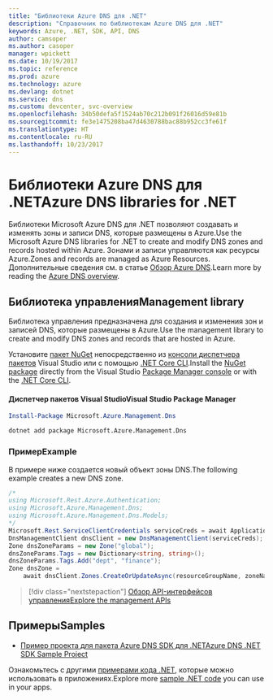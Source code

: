 ```yaml
---
title: "Библиотеки Azure DNS для .NET"
description: "Справочник по библиотекам Azure DNS для .NET"
keywords: Azure, .NET, SDK, API, DNS
author: camsoper
ms.author: casoper
manager: wpickett
ms.date: 10/19/2017
ms.topic: reference
ms.prod: azure
ms.technology: azure
ms.devlang: dotnet
ms.service: dns
ms.custom: devcenter, svc-overview
ms.openlocfilehash: 34b50defa5f1524ab70c212b091f26016d59e81b
ms.sourcegitcommit: fe3e1475208ba47d4630788bac88b952cc3fe61f
ms.translationtype: HT
ms.contentlocale: ru-RU
ms.lasthandoff: 10/23/2017
---
```

# <a name="azure-dns-libraries-for-net"></a><span data-ttu-id="5282d-104">Библиотеки Azure DNS для .NET</span><span class="sxs-lookup"><span data-stu-id="5282d-104">Azure DNS libraries for .NET</span></span>

<span data-ttu-id="5282d-105">Библиотеки Microsoft Azure DNS для .NET позволяют создавать и изменять зоны и записи DNS, которые размещены в Azure.</span><span class="sxs-lookup"><span data-stu-id="5282d-105">Use the Microsoft Azure DNS libraries for .NET to create and modify DNS zones and records hosted within Azure.</span></span> <span data-ttu-id="5282d-106">Зонами и записи управляются как ресурсы Azure.</span><span class="sxs-lookup"><span data-stu-id="5282d-106">Zones and records are managed as Azure Resources.</span></span> <span data-ttu-id="5282d-107">Дополнительные сведения см. в статье [Обзор Azure DNS](/azure/dns/dns-overview).</span><span class="sxs-lookup"><span data-stu-id="5282d-107">Learn more by reading the [Azure DNS overview](/azure/dns/dns-overview).</span></span>

## <a name="management-library"></a><span data-ttu-id="5282d-108">Библиотека управления</span><span class="sxs-lookup"><span data-stu-id="5282d-108">Management library</span></span>

<span data-ttu-id="5282d-109">Библиотека управления предназначена для создания и изменения зон и записей DNS, которые размещены в Azure.</span><span class="sxs-lookup"><span data-stu-id="5282d-109">Use the management library to create and modify DNS zones and records that are hosted in Azure.</span></span>

<span data-ttu-id="5282d-110">Установите [пакет NuGet](https://www.nuget.org/packages/Microsoft.Azure.Management.Dns) непосредственно из [консоли диспетчера пакетов][PackageManager] Visual Studio или с помощью [.NET Core CLI][DotNetCLI].</span><span class="sxs-lookup"><span data-stu-id="5282d-110">Install the [NuGet package](https://www.nuget.org/packages/Microsoft.Azure.Management.Dns) directly from the Visual Studio [Package Manager console][PackageManager] or with the [.NET Core CLI][DotNetCLI].</span></span>

#### <a name="visual-studio-package-manager"></a><span data-ttu-id="5282d-111">Диспетчер пакетов Visual Studio</span><span class="sxs-lookup"><span data-stu-id="5282d-111">Visual Studio Package Manager</span></span>

```powershell
Install-Package Microsoft.Azure.Management.Dns
```

```bash
dotnet add package Microsoft.Azure.Management.Dns
```

### <a name="example"></a><span data-ttu-id="5282d-112">Пример</span><span class="sxs-lookup"><span data-stu-id="5282d-112">Example</span></span>

<span data-ttu-id="5282d-113">В примере ниже создается новый объект зоны DNS.</span><span class="sxs-lookup"><span data-stu-id="5282d-113">The following example creates a new DNS zone.</span></span>

```csharp
/*
using Microsoft.Rest.Azure.Authentication;
using Microsoft.Azure.Management.Dns;
using Microsoft.Azure.Management.Dns.Models;
*/
Microsoft.Rest.ServiceClientCredentials serviceCreds = await ApplicationTokenProvider.LoginSilentAsync(tenantId, clientId, secret);
DnsManagementClient dnsClient = new DnsManagementClient(serviceCreds);            
Zone dnsZoneParams = new Zone("global");
dnsZoneParams.Tags = new Dictionary<string, string>();
dnsZoneParams.Tags.Add("dept", "finance");
Zone dnsZone =
    await dnsClient.Zones.CreateOrUpdateAsync(resourceGroupName, zoneName, dnsZoneParams, null, "*");
```

> [!div class="nextstepaction"]
> [<span data-ttu-id="5282d-114">Обзор API-интерфейсов управления</span><span class="sxs-lookup"><span data-stu-id="5282d-114">Explore the management APIs</span></span>](/dotnet/api/overview/azure/dns/management)

## <a name="samples"></a><span data-ttu-id="5282d-115">Примеры</span><span class="sxs-lookup"><span data-stu-id="5282d-115">Samples</span></span>

* [<span data-ttu-id="5282d-116">Пример проекта для пакета Azure DNS SDK для .NET</span><span class="sxs-lookup"><span data-stu-id="5282d-116">Azure DNS .NET SDK Sample Project</span></span>](https://www.microsoft.com/download/details.aspx?id=47268)

<span data-ttu-id="5282d-117">Ознакомьтесь с другими [примерами кода .NET](https://azure.microsoft.com/resources/samples/?platform=dotnet), которые можно использовать в приложениях.</span><span class="sxs-lookup"><span data-stu-id="5282d-117">Explore more [sample .NET code](https://azure.microsoft.com/resources/samples/?platform=dotnet) you can use in your apps.</span></span>

[PackageManager]: https://docs.microsoft.com/nuget/tools/package-manager-console
[DotNetCLI]: https://docs.microsoft.com/dotnet/core/tools/dotnet-add-package
